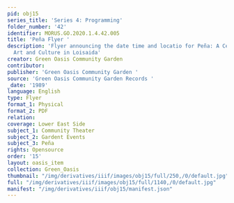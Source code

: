 ```yaml
---
pid: obj15
series_title: 'Series 4: Programming'
folder_number: '42'
identifier: MORUS.GO.2020.1.4.42.005
title: 'Peña Flyer '
description: 'Flyer announcing the date time and locatio for Peña: A Celebration of
  Art and Culture in Loisaida'
creator: Green Oasis Community Garden
contributor:
publisher: 'Green Oasis Community Garden '
source: 'Green Oasis Community Garden Records '
_date: '1989'
language: English
type: Flyer
format_1: Physical
format_2: PDF
relation:
coverage: Lower East Side
subject_1: Community Theater
subject_2: Gardent Events
subject_3: Peña
rights: Opensource
order: '15'
layout: oasis_item
collection: Green_Oasis
thumbnail: "/img/derivatives/iiif/images/obj15/full/250,/0/default.jpg"
full: "/img/derivatives/iiif/images/obj15/full/1140,/0/default.jpg"
manifest: "/img/derivatives/iiif/obj15/manifest.json"
---
```

